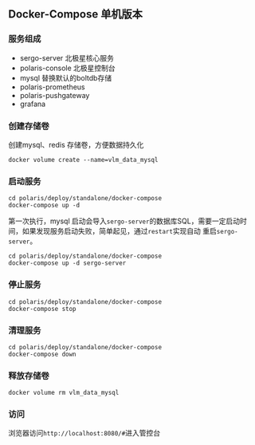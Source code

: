 ## Docker-Compose 单机版本

### 服务组成

- sergo-server 北极星核心服务
- polaris-console 北极星控制台
- mysql 替换默认的boltdb存储
- polaris-prometheus
- polaris-pushgateway
- grafana

### 创建存储卷

创建mysql、redis 存储卷，方便数据持久化

```shell
docker volume create --name=vlm_data_mysql
```

### 启动服务

```shell
cd polaris/deploy/standalone/docker-compose
docker-compose up -d
```

第一次执行，mysql 启动会导入`sergo-server`的数据库SQL，需要一定启动时间，如果发现服务启动失败，简单起见，通过`restart`实现自动
重启`sergo-server`。

```shell
cd polaris/deploy/standalone/docker-compose
docker-compose up -d sergo-server
```

### 停止服务

```shell
cd polaris/deploy/standalone/docker-compose
docker-compose stop
```

### 清理服务

```shell
cd polaris/deploy/standalone/docker-compose
docker-compose down
```

### 释放存储卷

```shell
docker volume rm vlm_data_mysql
```

### 访问

浏览器访问`http://localhost:8080/#`进入管控台